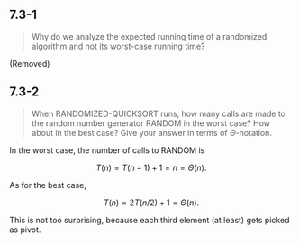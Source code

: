 ## 7.3-1

> Why do we analyze the expected running time of a randomized algorithm and not its worst-case running time?

(Removed)

## 7.3-2

> When $\text{RANDOMIZED-QUICKSORT}$ runs, how many calls are made to the random number generator $\text{RANDOM}$ in the worst case? How about in the best case? Give your answer in terms of $\Theta$-notation.

In the worst case, the number of calls to $\text{RANDOM}$ is

$$T(n) = T(n - 1) + 1 = n = \Theta(n).$$

As for the best case,

$$T(n) = 2T(n / 2) + 1 = \Theta(n).$$

This is not too surprising, because each third element (at least) gets picked as pivot.
